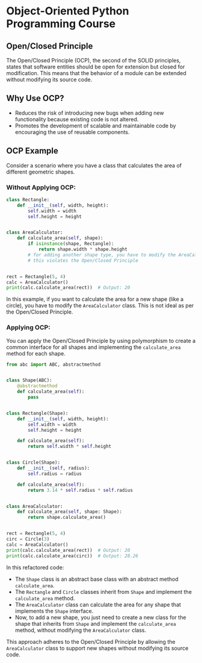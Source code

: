 # Object-Oriented Python Programming Course

## Open/Closed Principle

The Open/Closed Principle (OCP), the second of the SOLID principles, states that software entities should be open for extension but closed for modification. This means that the behavior of a module can be extended without modifying its source code.

## Why Use OCP?

- Reduces the risk of introducing new bugs when adding new functionality because existing code is not altered.
- Promotes the development of scalable and maintainable code by encouraging the use of reusable components.

## OCP Example

Consider a scenario where you have a class that calculates the area of different geometric shapes.

### Without Applying OCP:

```python
class Rectangle:
    def __init__(self, width, height):
        self.width = width
        self.height = height


class AreaCalculator:
    def calculate_area(self, shape):
        if isinstance(shape, Rectangle):
            return shape.width * shape.height
        # for adding another shape type, you have to modify the AreaCalculator class
        # this violates the Open/Closed Principle


rect = Rectangle(5, 4)
calc = AreaCalculator()
print(calc.calculate_area(rect))  # Output: 20
```

In this example, if you want to calculate the area for a new shape (like a circle), you have to modify the `AreaCalculator` class. This is not ideal as per the Open/Closed Principle.

### Applying OCP:

You can apply the Open/Closed Principle by using polymorphism to create a common interface for all shapes and implementing the `calculate_area` method for each shape.

```python
from abc import ABC, abstractmethod


class Shape(ABC):
    @abstractmethod
    def calculate_area(self):
        pass


class Rectangle(Shape):
    def __init__(self, width, height):
        self.width = width
        self.height = height

    def calculate_area(self):
        return self.width * self.height


class Circle(Shape):
    def __init__(self, radius):
        self.radius = radius

    def calculate_area(self):
        return 3.14 * self.radius * self.radius


class AreaCalculator:
    def calculate_area(self, shape: Shape):
        return shape.calculate_area()


rect = Rectangle(5, 4)
circ = Circle(3)
calc = AreaCalculator()
print(calc.calculate_area(rect))  # Output: 20
print(calc.calculate_area(circ))  # Output: 28.26
```

In this refactored code:

- The `Shape` class is an abstract base class with an abstract method `calculate_area`.
- The `Rectangle` and `Circle` classes inherit from `Shape` and implement the `calculate_area` method.
- The `AreaCalculator` class can calculate the area for any shape that implements the `Shape` interface.
- Now, to add a new shape, you just need to create a new class for the shape that inherits from `Shape` and implement the `calculate_area` method, without modifying the `AreaCalculator` class.

This approach adheres to the Open/Closed Principle by allowing the `AreaCalculator` class to support new shapes without modifying its source code.